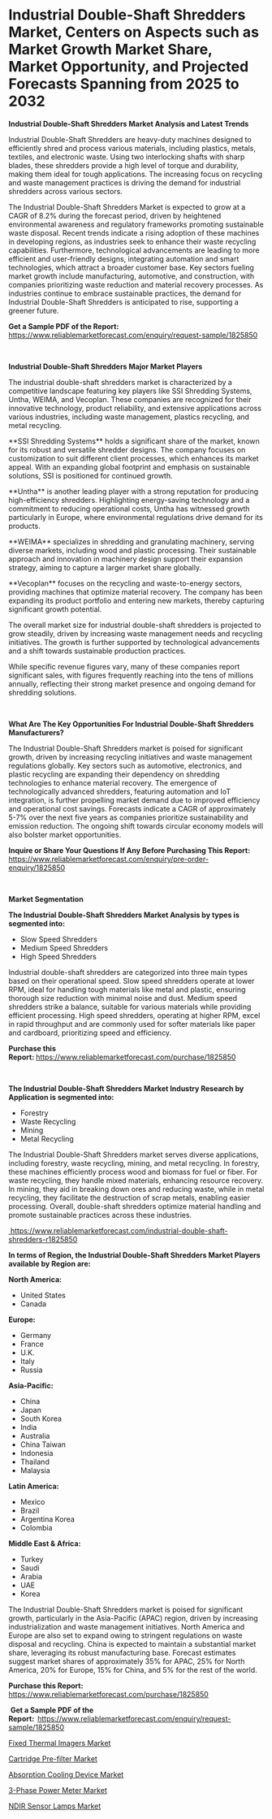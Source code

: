 <p><h1>Industrial Double-Shaft Shredders Market, Centers on Aspects such as Market Growth Market Share, Market Opportunity, and Projected Forecasts Spanning from 2025 to 2032</h1></p><p><strong>Industrial Double-Shaft Shredders Market Analysis and Latest Trends</strong></p>
<p><p>Industrial Double-Shaft Shredders are heavy-duty machines designed to efficiently shred and process various materials, including plastics, metals, textiles, and electronic waste. Using two interlocking shafts with sharp blades, these shredders provide a high level of torque and durability, making them ideal for tough applications. The increasing focus on recycling and waste management practices is driving the demand for industrial shredders across various sectors. </p><p>The Industrial Double-Shaft Shredders Market is expected to grow at a CAGR of 8.2% during the forecast period, driven by heightened environmental awareness and regulatory frameworks promoting sustainable waste disposal. Recent trends indicate a rising adoption of these machines in developing regions, as industries seek to enhance their waste recycling capabilities. Furthermore, technological advancements are leading to more efficient and user-friendly designs, integrating automation and smart technologies, which attract a broader customer base. Key sectors fueling market growth include manufacturing, automotive, and construction, with companies prioritizing waste reduction and material recovery processes. As industries continue to embrace sustainable practices, the demand for Industrial Double-Shaft Shredders is anticipated to rise, supporting a greener future.</p></p>
<p><strong>Get a Sample PDF of the Report:&nbsp;</strong> <a href="https://www.reliablemarketforecast.com/enquiry/request-sample/1825850?utm_campaign=2413&utm_medium=2&utm_source=Github&utm_content=ia&utm_term=12042025&utm_id=industrial-double-shaft-shredders">https://www.reliablemarketforecast.com/enquiry/request-sample/1825850</a></p>
<p>&nbsp;</p>
<p><strong>Industrial Double-Shaft Shredders Major Market Players</strong></p>
<p><p>The industrial double-shaft shredders market is characterized by a competitive landscape featuring key players like SSI Shredding Systems, Untha, WEIMA, and Vecoplan. These companies are recognized for their innovative technology, product reliability, and extensive applications across various industries, including waste management, plastics recycling, and metal recycling.</p><p>**SSI Shredding Systems** holds a significant share of the market, known for its robust and versatile shredder designs. The company focuses on customization to suit different client processes, which enhances its market appeal. With an expanding global footprint and emphasis on sustainable solutions, SSI is positioned for continued growth.</p><p>**Untha** is another leading player with a strong reputation for producing high-efficiency shredders. Highlighting energy-saving technology and a commitment to reducing operational costs, Untha has witnessed growth particularly in Europe, where environmental regulations drive demand for its products.</p><p>**WEIMA** specializes in shredding and granulating machinery, serving diverse markets, including wood and plastic processing. Their sustainable approach and innovation in machinery design support their expansion strategy, aiming to capture a larger market share globally.</p><p>**Vecoplan** focuses on the recycling and waste-to-energy sectors, providing machines that optimize material recovery. The company has been expanding its product portfolio and entering new markets, thereby capturing significant growth potential.</p><p>The overall market size for industrial double-shaft shredders is projected to grow steadily, driven by increasing waste management needs and recycling initiatives. The growth is further supported by technological advancements and a shift towards sustainable production practices. </p><p>While specific revenue figures vary, many of these companies report significant sales, with figures frequently reaching into the tens of millions annually, reflecting their strong market presence and ongoing demand for shredding solutions.</p></p>
<p>&nbsp;</p>
<p><strong>What Are The Key Opportunities For Industrial Double-Shaft Shredders Manufacturers?</strong></p>
<p><p>The Industrial Double-Shaft Shredders market is poised for significant growth, driven by increasing recycling initiatives and waste management regulations globally. Key sectors such as automotive, electronics, and plastic recycling are expanding their dependency on shredding technologies to enhance material recovery. The emergence of technologically advanced shredders, featuring automation and IoT integration, is further propelling market demand due to improved efficiency and operational cost savings. Forecasts indicate a CAGR of approximately 5-7% over the next five years as companies prioritize sustainability and emission reduction. The ongoing shift towards circular economy models will also bolster market opportunities.</p></p>
<p><strong>Inquire or Share Your Questions If Any Before Purchasing This Report:</strong> <a href="https://www.reliablemarketforecast.com/enquiry/pre-order-enquiry/1825850?utm_campaign=2413&utm_medium=2&utm_source=Github&utm_content=ia&utm_term=12042025&utm_id=industrial-double-shaft-shredders">https://www.reliablemarketforecast.com/enquiry/pre-order-enquiry/1825850</a></p>
<p>&nbsp;</p>
<p><strong>Market Segmentation</strong></p>
<p><strong>The Industrial Double-Shaft Shredders Market Analysis by types is segmented into:</strong></p>
<p><ul><li>Slow Speed Shredders</li><li>Medium Speed Shredders</li><li>High Speed Shredders</li></ul></p>
<p><p>Industrial double-shaft shredders are categorized into three main types based on their operational speed. Slow speed shredders operate at lower RPM, ideal for handling tough materials like metal and plastic, ensuring thorough size reduction with minimal noise and dust. Medium speed shredders strike a balance, suitable for various materials while providing efficient processing. High speed shredders, operating at higher RPM, excel in rapid throughput and are commonly used for softer materials like paper and cardboard, prioritizing speed and efficiency.</p></p>
<p><strong>Purchase this Report:&nbsp;</strong><a href="https://www.reliablemarketforecast.com/purchase/1825850?utm_campaign=2413&utm_medium=2&utm_source=Github&utm_content=ia&utm_term=12042025&utm_id=industrial-double-shaft-shredders">https://www.reliablemarketforecast.com/purchase/1825850</a></p>
<p>&nbsp;</p>
<p><strong>The Industrial Double-Shaft Shredders Market Industry Research by Application is segmented into:</strong></p>
<p><ul><li>Forestry</li><li>Waste Recycling</li><li>Mining</li><li>Metal Recycling</li></ul></p>
<p><p>The Industrial Double-Shaft Shredders market serves diverse applications, including forestry, waste recycling, mining, and metal recycling. In forestry, these machines efficiently process wood and biomass for fuel or fiber. For waste recycling, they handle mixed materials, enhancing resource recovery. In mining, they aid in breaking down ores and reducing waste, while in metal recycling, they facilitate the destruction of scrap metals, enabling easier processing. Overall, double-shaft shredders optimize material handling and promote sustainable practices across these industries.</p></p>
<p><a href="https://www.reliablemarketforecast.com/industrial-double-shaft-shredders-r1825850?utm_campaign=2413&utm_medium=2&utm_source=Github&utm_content=ia&utm_term=12042025&utm_id=industrial-double-shaft-shredders">&nbsp;https://www.reliablemarketforecast.com/industrial-double-shaft-shredders-r1825850</a></p>
<p><strong>In terms of Region, the Industrial Double-Shaft Shredders Market Players available by Region are:</strong></p>
<p>
    <p> <strong> North America: </strong>
        <ul>
            <li>United States</li>
            <li>Canada</li>
        </ul>
        </p> 
    <p> <strong> Europe: </strong>
        <ul>
            <li>Germany</li>
            <li>France</li>
            <li>U.K.</li>
            <li>Italy</li>
            <li>Russia</li>
        </ul>
        </p> 
    <p> <strong> Asia-Pacific: </strong>
        <ul>
            <li>China</li>
            <li>Japan</li>
            <li>South Korea</li>
            <li>India</li>
            <li>Australia</li>
            <li>China Taiwan</li>
            <li>Indonesia</li>
            <li>Thailand</li>
            <li>Malaysia</li>
        </ul>
        </p> 
    <p> <strong> Latin America: </strong>
        <ul>
            <li>Mexico</li>
            <li>Brazil</li>
            <li>Argentina Korea</li>
            <li>Colombia</li>
        </ul>
        </p> 
    <p> <strong> Middle East & Africa: </strong>
        <ul>
            <li>Turkey</li>
            <li>Saudi</li>
            <li>Arabia</li>
            <li>UAE</li>
            <li>Korea</li>
        </ul>
    </p>
    </p>
<p><p>The Industrial Double-Shaft Shredders market is poised for significant growth, particularly in the Asia-Pacific (APAC) region, driven by increasing industrialization and waste management initiatives. North America and Europe are also set to expand owing to stringent regulations on waste disposal and recycling. China is expected to maintain a substantial market share, leveraging its robust manufacturing base. Forecast estimates suggest market shares of approximately 35% for APAC, 25% for North America, 20% for Europe, 15% for China, and 5% for the rest of the world.</p></p>
<p><strong>Purchase this Report: </strong><a href="https://www.reliablemarketforecast.com/purchase/1825850?utm_campaign=2413&utm_medium=2&utm_source=Github&utm_content=ia&utm_term=12042025&utm_id=industrial-double-shaft-shredders">https://www.reliablemarketforecast.com/purchase/1825850</a></p>
<p>&nbsp;<strong>Get a Sample PDF of the Report:&nbsp;&nbsp;</strong><a href="https://www.reliablemarketforecast.com/enquiry/request-sample/1825850?utm_campaign=2413&utm_medium=2&utm_source=Github&utm_content=ia&utm_term=12042025&utm_id=industrial-double-shaft-shredders">https://www.reliablemarketforecast.com/enquiry/request-sample/1825850</a></p>
<p><strong></strong></p>
<p><p><a href="https://github.com/shamyzinniwl/Market-Research-Report-List-1/blob/main/fixed-thermal-imagers-market.md?utm_campaign=2413&utm_medium=2&utm_source=Github&utm_content=ia&utm_term=12042025&utm_id=industrial-double-shaft-shredders">Fixed Thermal Imagers Market</a></p><p><a href="https://github.com/boudykodumi/Market-Research-Report-List-1/blob/main/cartridge-pre-filter-market.md?utm_campaign=2413&utm_medium=2&utm_source=Github&utm_content=ia&utm_term=12042025&utm_id=industrial-double-shaft-shredders">Cartridge Pre-filter Market</a></p><p><a href="https://github.com/vsiljgestel/Market-Research-Report-List-1/blob/main/absorption-cooling-device-market.md?utm_campaign=2413&utm_medium=2&utm_source=Github&utm_content=ia&utm_term=12042025&utm_id=industrial-double-shaft-shredders">Absorption Cooling Device Market</a></p><p><a href="https://github.com/kalsirollija/Market-Research-Report-List-1/blob/main/3-phase-power-meter-market.md?utm_campaign=2413&utm_medium=2&utm_source=Github&utm_content=ia&utm_term=12042025&utm_id=industrial-double-shaft-shredders">3-Phase Power Meter Market</a></p><p><a href="https://github.com/belhejmawoue/Market-Research-Report-List-1/blob/main/ndir-sensor-lamps-market.md?utm_campaign=2413&utm_medium=2&utm_source=Github&utm_content=ia&utm_term=12042025&utm_id=industrial-double-shaft-shredders">NDIR Sensor Lamps Market</a></p></p>